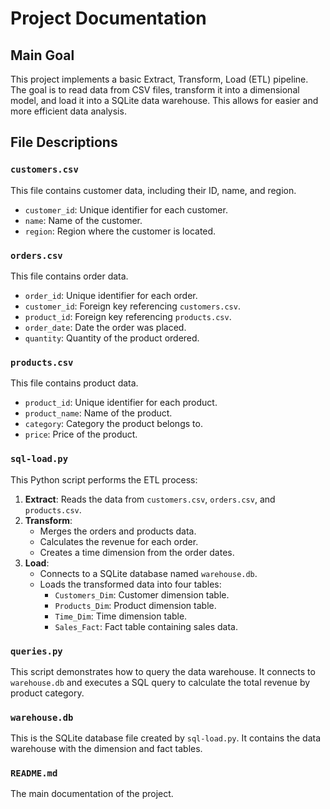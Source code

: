 
# Project Documentation

## Main Goal

This project implements a basic Extract, Transform, Load (ETL) pipeline. The goal is to read data from CSV files, transform it into a dimensional model, and load it into a SQLite data warehouse. This allows for easier and more efficient data analysis.

## File Descriptions

### `customers.csv`

This file contains customer data, including their ID, name, and region.

- `customer_id`: Unique identifier for each customer.
- `name`: Name of the customer.
- `region`: Region where the customer is located.

### `orders.csv`

This file contains order data.

- `order_id`: Unique identifier for each order.
- `customer_id`: Foreign key referencing `customers.csv`.
- `product_id`: Foreign key referencing `products.csv`.
- `order_date`: Date the order was placed.
- `quantity`: Quantity of the product ordered.

### `products.csv`

This file contains product data.

- `product_id`: Unique identifier for each product.
- `product_name`: Name of the product.
- `category`: Category the product belongs to.
- `price`: Price of the product.

### `sql-load.py`

This Python script performs the ETL process:

1.  **Extract**: Reads the data from `customers.csv`, `orders.csv`, and `products.csv`.
2.  **Transform**:
    - Merges the orders and products data.
    - Calculates the revenue for each order.
    - Creates a time dimension from the order dates.
3.  **Load**:
    - Connects to a SQLite database named `warehouse.db`.
    - Loads the transformed data into four tables:
        - `Customers_Dim`: Customer dimension table.
        - `Products_Dim`: Product dimension table.
        - `Time_Dim`: Time dimension table.
        - `Sales_Fact`: Fact table containing sales data.

### `queries.py`

This script demonstrates how to query the data warehouse. It connects to `warehouse.db` and executes a SQL query to calculate the total revenue by product category.

### `warehouse.db`

This is the SQLite database file created by `sql-load.py`. It contains the data warehouse with the dimension and fact tables.

### `README.md`

The main documentation of the project.
